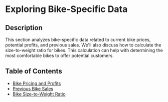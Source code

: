 # Exploring Bike-Specific Data

## Description
This section analyzes bike-specific data related to current bike prices, potential profits, and previous sales. We'll also discuss how to calculate the size-to-weight ratio for bikes. This calculation can help with determining the most comfortable bikes to offer potential customers.

## Table of Contents
- [Bike Pricing and Profits](bike-pricing-profits.ipynb)
- [Previous Bike Sales](previous-sales.ipynb)
- [Bike Size-to-Weight Ratio](bike-size-weight-ratio.ipynb)
